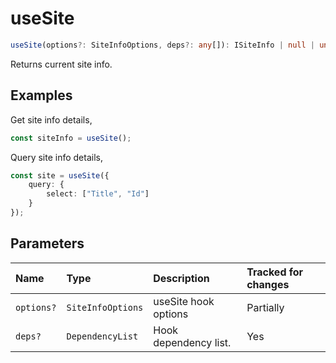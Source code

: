 # useSite

```typescript
useSite(options?: SiteInfoOptions, deps?: any[]): ISiteInfo | null | undefined;
```

Returns current site info.

## Examples

Get site info details,
```typescript
const siteInfo = useSite();
```

Query site info details,
```typescript
const site = useSite({
	query: {
		select: ["Title", "Id"]
	}
});
```
## Parameters

| Name | Type | Description | Tracked for changes |
| :------ | :------ | :------ | :--------|
| `options?` | `SiteInfoOptions` | useSite hook options | Partially |
| `deps?` | `DependencyList` | Hook dependency list. | Yes |

